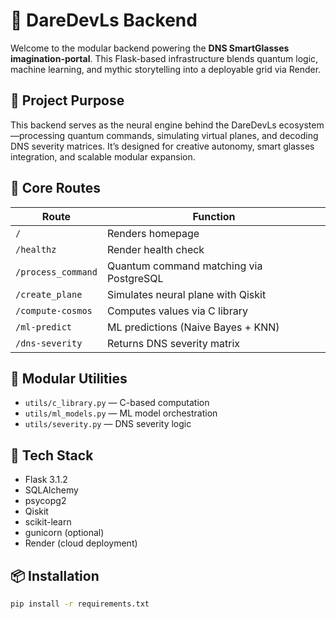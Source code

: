 # 🧠 DareDevLs Backend

Welcome to the modular backend powering the **DNS SmartGlasses imagination-portal**. This Flask-based infrastructure blends quantum logic, machine learning, and mythic storytelling into a deployable grid via Render.

## 🚀 Project Purpose

This backend serves as the neural engine behind the DareDevLs ecosystem—processing quantum commands, simulating virtual planes, and decoding DNS severity matrices. It’s designed for creative autonomy, smart glasses integration, and scalable modular expansion.

## 🧬 Core Routes

| Route | Function |
|-------|----------|
| `/` | Renders homepage |
| `/healthz` | Render health check |
| `/process_command` | Quantum command matching via PostgreSQL |
| `/create_plane` | Simulates neural plane with Qiskit |
| `/compute-cosmos` | Computes values via C library |
| `/ml-predict` | ML predictions (Naive Bayes + KNN) |
| `/dns-severity` | Returns DNS severity matrix |

## 🧠 Modular Utilities

- `utils/c_library.py` — C-based computation  
- `utils/ml_models.py` — ML model orchestration  
- `utils/severity.py` — DNS severity logic  

## 🔧 Tech Stack

- Flask 3.1.2  
- SQLAlchemy  
- psycopg2  
- Qiskit  
- scikit-learn  
- gunicorn (optional)  
- Render (cloud deployment)

## 📦 Installation

```bash
pip install -r requirements.txt
